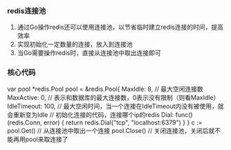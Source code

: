 ### redis连接池
1. 通过Go操作redis还可以使用连接池，以节省临时建立redis连接的时间，提高效率
2. 实现初始化一定数量的连接，放入到连接池
3. 当Go需要操作redis时，直接从连接池中取出连接即可

### 核心代码
var pool *redis.Pool
pool = &redis.Pool{
    MaxIdle: 8,         // 最大空闲连接数
    MaxActive: 0,       // 表示和数据库的最大连接数，0表示没有限制（则看MaxIdle）
    IdleTimeout: 100,   // 最大空闲时间，当一个连接在IdleTimeout内没有被使用，就会重新变为Idle
    // 初始化连接的代码，连接哪个ip的redis
    Dial: func() (redis.Conn, error) {
        return redis.Dial("tcp", "localhost:6379")
    }
}
c := pool.Get()     // 从连接池中取出一个连接
pool.Close()        // 关闭连接池，关闭后就不能再用pool来取连接了